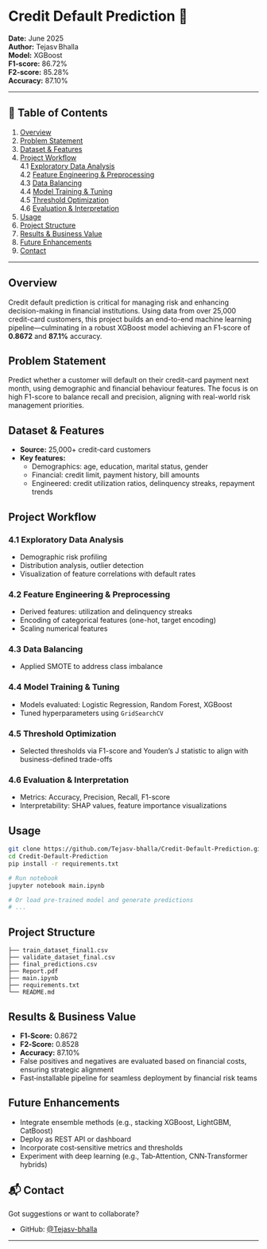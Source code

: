
# Credit Default Prediction 🚀

**Date:** June 2025  
**Author:** Tejasv Bhalla  
**Model:** XGBoost  
**F1‑score:** 86.72%  
**F2‑score:** 85.28%  
**Accuracy:** 87.10%

---

## 📌 Table of Contents
1. [Overview](#overview)
2. [Problem Statement](#problem-statement)
3. [Dataset & Features](#dataset--features)
4. [Project Workflow](#project-workflow)  
   4.1 [Exploratory Data Analysis](#41-exploratory-data-analysis)  
   4.2 [Feature Engineering & Preprocessing](#42-feature-engineering--preprocessing)  
   4.3 [Data Balancing](#43-data-balancing)  
   4.4 [Model Training & Tuning](#44-model-training--tuning)  
   4.5 [Threshold Optimization](#45-threshold-optimization)  
   4.6 [Evaluation & Interpretation](#46-evaluation--interpretation)  
5. [Usage](#usage)  
6. [Project Structure](#project-structure)  
7. [Results & Business Value](#results--business-value)  
8. [Future Enhancements](#future-enhancements)  
9. [Contact](#contact)

---

## Overview
Credit default prediction is critical for managing risk and enhancing decision-making in financial institutions. Using data from over 25,000 credit-card customers, this project builds an end-to-end machine learning pipeline—culminating in a robust XGBoost model achieving an F1‑score of **0.8672** and **87.1%** accuracy.

## Problem Statement
Predict whether a customer will default on their credit-card payment next month, using demographic and financial behaviour features. The focus is on high F1-score to balance recall and precision, aligning with real-world risk management priorities.

## Dataset & Features
- **Source:** 25,000+ credit‑card customers  
- **Key features:**
  - Demographics: age, education, marital status, gender
  - Financial: credit limit, payment history, bill amounts
  - Engineered: credit utilization ratios, delinquency streaks, repayment trends

## Project Workflow

### 4.1 Exploratory Data Analysis
- Demographic risk profiling
- Distribution analysis, outlier detection
- Visualization of feature correlations with default rates

### 4.2 Feature Engineering & Preprocessing
- Derived features: utilization and delinquency streaks
- Encoding of categorical features (one-hot, target encoding)
- Scaling numerical features

### 4.3 Data Balancing
- Applied SMOTE to address class imbalance

### 4.4 Model Training & Tuning
- Models evaluated: Logistic Regression, Random Forest, XGBoost
- Tuned hyperparameters using `GridSearchCV`

### 4.5 Threshold Optimization
- Selected thresholds via F1-score and Youden’s J statistic to align with business-defined trade-offs

### 4.6 Evaluation & Interpretation
- Metrics: Accuracy, Precision, Recall, F1-score
- Interpretability: SHAP values, feature importance visualizations

## Usage
```bash
git clone https://github.com/Tejasv‑bhalla/Credit‑Default‑Prediction.git
cd Credit‑Default‑Prediction
pip install -r requirements.txt

# Run notebook
jupyter notebook main.ipynb

# Or load pre-trained model and generate predictions
# ...
```

## Project Structure
```
├── train_dataset_final1.csv
├── validate_dataset_final.csv
├── final_predictions.csv
├── Report.pdf
├── main.ipynb
├── requirements.txt
└── README.md
```

## Results & Business Value
- **F1‑Score:** 0.8672  
- **F2‑Score:** 0.8528  
- **Accuracy:** 87.10%  
- False positives and negatives are evaluated based on financial costs, ensuring strategic alignment
- Fast‑installable pipeline for seamless deployment by financial risk teams

## Future Enhancements
- Integrate ensemble methods (e.g., stacking XGBoost, LightGBM, CatBoost)
- Deploy as REST API or dashboard
- Incorporate cost‑sensitive metrics and thresholds
- Experiment with deep learning (e.g., Tab‑Attention, CNN‑Transformer hybrids)

## 📬 Contact

Got suggestions or want to collaborate?

- GitHub: [@Tejasv-bhalla](https://github.com/Tejasv-bhalla)

---
